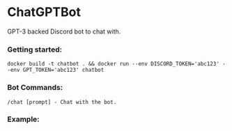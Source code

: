# ChatGPTBot
GPT-3 backed Discord bot to chat with.
### Getting started:
```
docker build -t chatbot . && docker run --env DISCORD_TOKEN='abc123' --env GPT_TOKEN='abc123' chatbot
```
### Bot Commands:
```
/chat [prompt] - Chat with the bot.
```

### Example:
